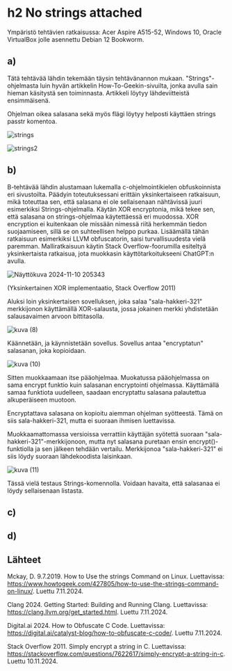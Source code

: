 # h2 No strings attached

Ympäristö tehtävien ratkaisussa: Acer Aspire A515-52, Windows 10, Oracle VirtualBox jolle asennettu Debian 12 Bookworm.

## a)

Tätä tehtävää lähdin tekemään täysin tehtävänannon mukaan. "Strings"-ohjelmasta luin hyvän artikkelin How-To-Geekin-sivuilta, jonka avulla sain hieman käsitystä sen toiminnasta. Artikkeli löytyy lähdeviitteistä ensimmäisenä.

Ohjelman oikea salasana sekä myös flägi löytyy helposti käyttäen strings passtr komentoa. 

![strings](https://github.com/user-attachments/assets/deb2178d-17c6-4a58-a02f-6b106a194b62)

![strings2](https://github.com/user-attachments/assets/dde89cf2-58eb-4a6a-9bfb-2d8a38cd9029)

## b)

B-tehtävää lähdin alustamaan lukemalla c-ohjelmointikielen obfuskoinnista eri sivustoilta. Päädyin toteutuksessani erittäin yksinkertaiseen ratkaisuun, mikä toteuttaa sen, että salasana ei ole sellaisenaan nähtävissä juuri esimerkiksi Strings-ohjelmalla. Käytän XOR encryptonia, mikä tekee sen, että salasana on strings-ohjelmaa käytettäessä eri muodossa. XOR encryption ei kuitenkaan ole missään nimessä riitä herkemmän tiedon suojaamiseen, sillä se on suhteellisen helppo purkaa. Lisäämällä tähän ratkaisuun esimerkiksi LLVM obfuscatorin, saisi turvallisuudesta vielä paremman. Malliratkaisuun käytin Stack Overflow-foorumilla esiteltyä yksinkertaista ratkaisua, jota muokkasin käyttötarkoitukseeni ChatGPT:n avulla. 

![Näyttökuva 2024-11-10 205343](https://github.com/user-attachments/assets/3b7c1606-5166-4122-b82f-35836db55954)

(Yksinkertainen XOR implementaatio, Stack Overflow 2011)

Aluksi loin yksinkertaisen sovelluksen, joka salaa "sala-hakkeri-321" merkkijonon käyttämällä XOR-salausta, jossa jokainen merkki yhdistetään salausavaimen arvoon bittitasolla. 

![kuva (8)](https://github.com/user-attachments/assets/0e59963c-15ea-4a6f-8d98-7267dc20b89d)

Käännetään, ja käynnistetään sovellus. Sovellus antaa "encryptatun" salasanan, joka kopioidaan.

![kuva (10)](https://github.com/user-attachments/assets/4ef16540-561e-47bd-bdc2-bff38e6478d1)

Sitten muokkaamaan itse pääohjelmaa. Muokatussa pääohjelmassa on sama encrypt funktio kuin salasanan encryptointi ohjelmassa. Käyttämällä samaa funktiota uudelleen, saadaan encryptattu salasana palautettua alkuperäiseen muotoon. 

Encryptattava salasana on kopioitu aiemman ohjelman syötteestä. Tämä on siis sala-hakkeri-321, mutta ei suoraan ihmisen luettavissa.

Muokkaamattomassa versioissa verrattiin käyttäjän syötettä suoraan "sala-hakkeri-321"-merkkijonoon, mutta nyt salasana puretaan ensin encrypt()-funktiolla ja sen jälkeen tehdään vertailu. Merkkijonoa "sala-hakkeri-321" ei siis löydy suoraan lähdekoodista laisinkaan.  

![kuva (11)](https://github.com/user-attachments/assets/722da70b-6a17-4efc-a76d-055f9a7b6845)

Tässä vielä testaus Strings-komennolla. Voidaan havaita, että salasanaa ei löydy sellaisenaan listasta.

## c)

## d)

## Lähteet

Mckay, D. 9.7.2019. How to Use the strings Command on Linux. Luettavissa: https://www.howtogeek.com/427805/how-to-use-the-strings-command-on-linux/. Luettu 7.11.2024.

Clang 2024. Getting Started: Building and Running Clang. Luettavissa: https://clang.llvm.org/get_started.html. Luettu 7.11.2024.

Digital.ai 2024. How to Obfuscate C Code. Luettavissa: https://digital.ai/catalyst-blog/how-to-obfuscate-c-code/. Luettu 7.11.2024.

Stack Overflow 2011. Simply encrypt a string in C. Luettavissa: https://stackoverflow.com/questions/7622617/simply-encrypt-a-string-in-c. Luettu 10.11.2024.
